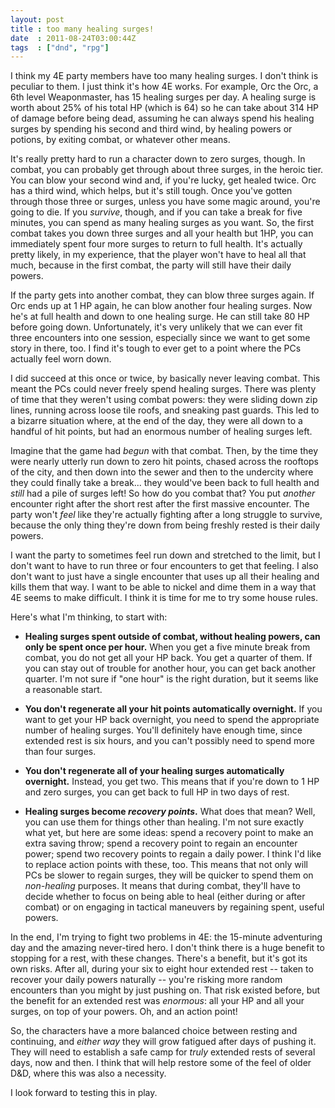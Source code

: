 ```yaml
---
layout: post
title : too many healing surges!
date  : 2011-08-24T03:00:44Z
tags  : ["dnd", "rpg"]
---
```

I think my 4E party members have too many healing surges.  I don't think is
peculiar to them.  I just think it's how 4E works.  For example, Orc the Orc, a
6th level Weaponmaster, has 15 healing surges per day.  A healing surge is
worth about 25% of his total HP (which is 64) so he can take about 314 HP of
damage before being dead, assuming he can always spend his healing surges by
spending his second and third wind, by healing powers or potions, by exiting
combat, or whatever other means.

It's really pretty hard to run a character down to zero surges, though.  In
combat, you can probably get through about three surges, in the heroic tier.
You can blow your second wind and, if you're lucky, get healed twice.  Orc has
a third wind, which helps, but it's still tough.  Once you've gotten through
those three or surges, unless you have some magic around, you're going to die.
If you *survive*, though, and if you can take a break for five minutes, you can
spend as many healing surges as you want.  So, the first combat takes you down
three surges and all your health but 1HP, you can immediately spent four more
surges to return to full health.  It's actually pretty likely, in my
experience, that the player won't have to heal all that much, because in the
first combat, the party will still have their daily powers.

If the party gets into another combat, they can blow three surges again.  If
Orc ends up at 1 HP again, he can blow another four healing surges.  Now he's
at full health and down to one healing surge.  He can still take 80 HP before
going down.  Unfortunately, it's very unlikely that we can ever fit three
encounters into one session, especially since we want to get some story in
there, too.  I find it's tough to ever get to a point where the PCs actually
feel worn down.

I did succeed at this once or twice, by basically never leaving combat.  This
meant the PCs could never freely spend healing surges.  There was plenty of
time that they weren't using combat powers: they were sliding down zip
lines, running across loose tile roofs, and sneaking past guards.  This led to
a bizarre situation where, at the end of the day, they were all down to a
handful of hit points, but had an enormous number of healing surges left.

Imagine that the game had *begun* with that combat.  Then, by the time they
were nearly utterly run down to zero hit points, chased across the rooftops of
the city, and then down into the sewer and then to the undercity where they
could finally take a break... they would've been back to full health and
*still* had a pile of surges left!  So how do you combat that?  You put
*another* encounter right after the short rest after the first massive
encounter.  The party won't *feel* like they're actually fighting after a long
struggle to survive, because the only thing they're down from being freshly
rested is their daily powers.

I want the party to sometimes feel run down and stretched to the limit, but I
don't want to have to run three or four encounters to get that feeling.  I also
don't want to just have a single encounter that uses up all their healing and
kills them that way.  I want to be able to nickel and dime them in a way that
4E seems to make difficult.  I think it is time for me to try some house rules.

Here's what I'm thinking, to start with:

* **Healing surges spent outside of combat, without healing powers, can only be spent once per hour.**  When you get a five minute break from combat, you do not get all your HP back.  You get a quarter of them.  If you can stay out of trouble for another hour, you can get back another quarter.  I'm not sure if "one hour" is the right duration, but it seems like a reasonable start.

* **You don't regenerate all your hit points automatically overnight.**  If you want to get your HP back overnight, you need to spend the appropriate number of healing surges.  You'll definitely have enough time, since extended rest is six hours, and you can't possibly need to spend more than four surges.

* **You don't regenerate all of your healing surges automatically overnight.** Instead, you get two.  This means that if you're down to 1 HP and zero surges, you can get back to full HP in two days of rest.

* **Healing surges become *recovery points*.**  What does that mean?  Well, you can use them for things other than healing.  I'm not sure exactly what yet, but here are some ideas:  spend a recovery point to make an extra saving throw; spend a recovery point to regain an encounter power; spend two recovery points to regain a daily power.  I think I'd like to replace action points with these, too.  This means that not only will PCs be slower to regain surges, they will be quicker to spend them on *non-healing* purposes.  It means that during combat, they'll have to decide whether to focus on being able to heal (either during or after combat) or on engaging in tactical maneuvers by regaining
spent, useful powers.

In the end, I'm trying to fight two problems in 4E:  the 15-minute adventuring
day and the amazing never-tired hero.  I don't think there is a huge benefit to
stopping for a rest, with these changes.  There's a benefit, but it's got its
own risks.  After all, during your six to eight hour extended rest -- taken to
recover your daily powers naturally -- you're risking more random encounters
than you might by just pushing on.  That risk existed before, but the benefit
for an extended rest was *enormous*:  all your HP and all your surges, on top
of your powers.  Oh, and an action point!

So, the characters have a more balanced choice between resting and continuing,
and *either way* they will grow fatigued after days of pushing it.  They will
need to establish a safe camp for *truly* extended rests of several days, now
and then.  I think that will help restore some of the feel of older D&D, where
this was also a necessity.

I look forward to testing this in play.

